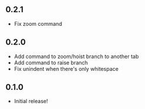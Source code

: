 ## 0.2.1
* Fix zoom command

## 0.2.0
* Add command to zoom/hoist branch to another tab
* Add command to raise branch
* Fix unindent when there's only whitespace

## 0.1.0

* Initial release!
